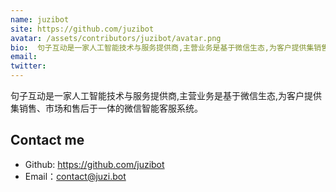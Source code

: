 ```yaml
---
name: juzibot
site: https://github.com/juzibot
avatar: /assets/contributors/juzibot/avatar.png
bio:  句子互动是一家人工智能技术与服务提供商,主营业务是基于微信生态,为客户提供集销售、市场和售后于一体的微信智能客服系统。
email: 
twitter: 
---
```


句子互动是一家人工智能技术与服务提供商,主营业务是基于微信生态,为客户提供集销售、市场和售后于一体的微信智能客服系统。

## Contact me

- Github: <https://github.com/juzibot>
- Email：<contact@juzi.bot>
